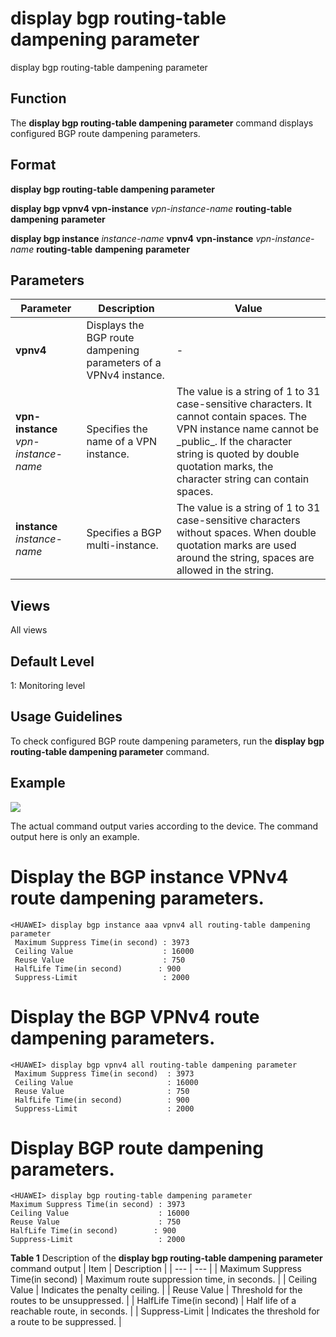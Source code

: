 display bgp routing-table dampening parameter
=============================================

display bgp routing-table dampening parameter

Function
--------



The **display bgp routing-table dampening parameter** command displays configured BGP route dampening parameters.




Format
------

**display bgp routing-table dampening parameter**

**display bgp vpnv4 vpn-instance** *vpn-instance-name* **routing-table** **dampening** **parameter**

**display bgp instance** *instance-name* **vpnv4** **vpn-instance** *vpn-instance-name* **routing-table** **dampening** **parameter**


Parameters
----------

| Parameter | Description | Value |
| --- | --- | --- |
| **vpnv4** | Displays the BGP route dampening parameters of a VPNv4 instance. | - |
| **vpn-instance** *vpn-instance-name* | Specifies the name of a VPN instance. | The value is a string of 1 to 31 case-sensitive characters. It cannot contain spaces. The VPN instance name cannot be \_public\_. If the character string is quoted by double quotation marks, the character string can contain spaces. |
| **instance** *instance-name* | Specifies a BGP multi-instance. | The value is a string of 1 to 31 case-sensitive characters without spaces. When double quotation marks are used around the string, spaces are allowed in the string. |



Views
-----

All views


Default Level
-------------

1: Monitoring level


Usage Guidelines
----------------

To check configured BGP route dampening parameters, run the **display bgp routing-table dampening parameter** command.


Example
-------

![](../public_sys-resources/note_3.0-en-us.png) 

The actual command output varies according to the device. The command output here is only an example.


# Display the BGP instance VPNv4 route dampening parameters.
```
<HUAWEI> display bgp instance aaa vpnv4 all routing-table dampening parameter
 Maximum Suppress Time(in second) : 3973
 Ceiling Value                    : 16000
 Reuse Value                      : 750
 HalfLife Time(in second)        : 900
 Suppress-Limit                   : 2000

```

# Display the BGP VPNv4 route dampening parameters.
```
<HUAWEI> display bgp vpnv4 all routing-table dampening parameter
 Maximum Suppress Time(in second)  : 3973
 Ceiling Value                     : 16000
 Reuse Value                       : 750
 HalfLife Time(in second)          : 900
 Suppress-Limit                    : 2000

```

# Display BGP route dampening parameters.
```
<HUAWEI> display bgp routing-table dampening parameter
Maximum Suppress Time(in second) : 3973
Ceiling Value                    : 16000
Reuse Value                      : 750
HalfLife Time(in second)        : 900
Suppress-Limit                   : 2000

```

**Table 1** Description of the **display bgp routing-table dampening parameter** command output
| Item | Description |
| --- | --- |
| Maximum Suppress Time(in second) | Maximum route suppression time, in seconds. |
| Ceiling Value | Indicates the penalty ceiling. |
| Reuse Value | Threshold for the routes to be unsuppressed. |
| HalfLife Time(in second) | Half life of a reachable route, in seconds. |
| Suppress-Limit | Indicates the threshold for a route to be suppressed. |